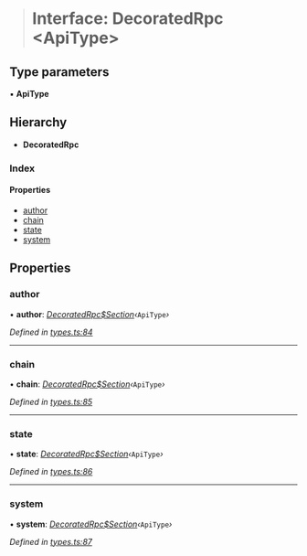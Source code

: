 > # Interface: DecoratedRpc <**ApiType**>

## Type parameters

▪ **ApiType**

## Hierarchy

* **DecoratedRpc**

### Index

#### Properties

* [author](_types_.decoratedrpc.md#author)
* [chain](_types_.decoratedrpc.md#chain)
* [state](_types_.decoratedrpc.md#state)
* [system](_types_.decoratedrpc.md#system)

## Properties

###  author

• **author**: *[DecoratedRpc$Section](_types_.decoratedrpc_section.md)‹*`ApiType`*›*

*Defined in [types.ts:84](https://github.com/polkadot-js/api/blob/7229a5f/packages/api/src/types.ts#L84)*

___

###  chain

• **chain**: *[DecoratedRpc$Section](_types_.decoratedrpc_section.md)‹*`ApiType`*›*

*Defined in [types.ts:85](https://github.com/polkadot-js/api/blob/7229a5f/packages/api/src/types.ts#L85)*

___

###  state

• **state**: *[DecoratedRpc$Section](_types_.decoratedrpc_section.md)‹*`ApiType`*›*

*Defined in [types.ts:86](https://github.com/polkadot-js/api/blob/7229a5f/packages/api/src/types.ts#L86)*

___

###  system

• **system**: *[DecoratedRpc$Section](_types_.decoratedrpc_section.md)‹*`ApiType`*›*

*Defined in [types.ts:87](https://github.com/polkadot-js/api/blob/7229a5f/packages/api/src/types.ts#L87)*